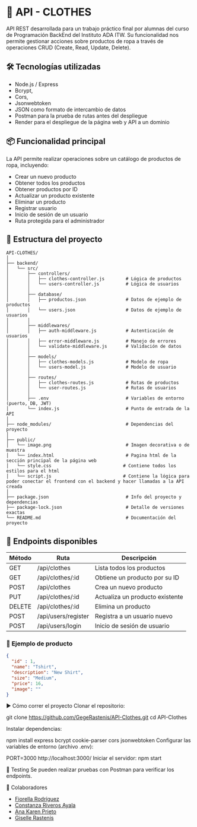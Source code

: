 # 👗 API - CLOTHES

API REST desarrollada para un trabajo práctico final por alumnas del curso de Programación BackEnd del Instituto ADA ITW. Su funcionalidad nos permite gestionar acciones sobre productos de ropa a través de operaciones CRUD (Create, Read, Update, Delete).

## 🛠️ Tecnologías utilizadas

- Node.js / Express
- Bcrypt,
- Cors,
- Jsonwebtoken
- JSON como formato de intercambio de datos
- Postman para la prueba de rutas antes del despliegue
- Render para el despliegue de la página web y API a un dominio
  

## 📦 Funcionalidad principal

La API permite realizar operaciones sobre un catálogo de productos de ropa, incluyendo:

- Crear un nuevo producto
- Obtener todos los productos
- Obtener productos por ID
- Actualizar un producto existente
- Eliminar un producto
- Registrar usuario
- Inicio de sesión de un usuario
- Ruta protegida para el administrador

## 📁 Estructura del proyecto
```
API-CLOTHES/  
│
├── backend/  
│   └── src/  
│       ├── controllers/  
│       │   ├── clothes-controller.js        # Lógica de productos  
│       │   └── users-controller.js          # Lógica de usuarios  
│       │
│       ├── database/  
│       │   ├── productos.json               # Datos de ejemplo de productos  
│       │   └── users.json                   # Datos de ejemplo de usuarios  
│       │
│       ├── middlewares/  
│       │   ├── auth-middleware.js           # Autenticación de usuarios  
│       │   ├── error-middleware.js          # Manejo de errores  
│       │   └── validate-middleware.js       # Validación de datos  
│       │
│       ├── models/  
│       │   ├── clothes-models.js            # Modelo de ropa  
│       │   └── users-model.js               # Modelo de usuario  
│       │
│       ├── routes/  
│       │   ├── clothes-routes.js            # Rutas de productos  
│       │   └── user-routes.js               # Rutas de usuarios  
│       │
│       ├── .env                             # Variables de entorno (puerto, DB, JWT)  
│       └── index.js                         # Punto de entrada de la API  
│
├── node_modules/                            # Dependencias del proyecto  
│
├── public/  
│   └── image.png                            # Imagen decorativa o de muestra
│   └── index.html                           # Pagina html de la sección principal de la página web
│   └── style.css                           # Contiene todos los estilos para el html
│   └── script.js                           # Contiene la lógica para poder conectar el frontend con el backend y hacer llamadas a la API creada
│
├── package.json                             # Info del proyecto y dependencias  
├── package-lock.json                        # Detalle de versiones exactas  
└── README.md                                # Documentación del proyecto  
```

## 🔗 Endpoints disponibles

| Método | Ruta               | Descripción                         |
|--------|--------------------|-------------------------------------|
| GET    | /api/clothes       | Lista todos los productos           |
| GET    | /api/clothes/:id   | Obtiene un producto por su ID       |
| POST   | /api/clothes       | Crea un nuevo producto              |
| PUT    | /api/clothes/:id   | Actualiza un producto existente     |
| DELETE | /api/clothes/:id   | Elimina un producto                 |
| POST   | /api/users/register| Registra a un usuario nuevo         |
| POST   | /api/users/login   | Inicio de sesión de usuario         |


### 📌 Ejemplo de producto

```json
{
  "id" : 1, 
  "name": "Tshirt",
  "description": "New Shirt",
  "size": "Medium",
  "price": 16,
  "image": ""
}
```
▶️ Cómo correr el proyecto
Clonar el repositorio:

git clone https://github.com/GegeRastenis/API-Clothes.git
cd API-Clothes

Instalar dependencias:

npm install express bcrypt cookie-parser cors jsonwebtoken
Configurar las variables de entorno (archivo .env):

PORT=3000
http://localhost:3000/
Iniciar el servidor:
npm start


🧪 Testing
Se pueden realizar pruebas con Postman para verificar los endpoints.

🤝 Colaboradores

- [Fiorella Rodríguez](https://github.com/fiorellam)  
- [Constanza Riveros Ayala](https://github.com/constanzagra)  
- [Ana Karen Prieto](https://github.com/kprieto)  
- [Giselle Rastenis](https://github.com/GegeRastenis)